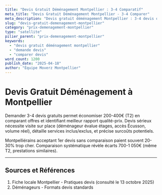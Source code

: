 ```yaml
---
title: "Devis Gratuit Déménagement Montpellier : 3-4 Comparatif"
meta_title: "Devis Gratuit Déménagement Montpellier - 3-4 Comparer"
meta_description: "Devis gratuit déménagement Montpellier : 3-4 devis obligatoire, visite sur place, détaillé. Comparer."
slug: "devis-gratuit-demenagement-montpellier"
category: "prix-demenagement-montpellier"
type: "satellite"
pilier_parent: "prix-demenagement-montpellier"
keywords:
  - "devis gratuit déménagement montpellier"
  - "demande devis"
  - "comparer devis"
word_count: 1200
publish_date: "2025-04-18"
author: "Équipe Moverz Montpellier"
---
```


# Devis Gratuit Déménagement à Montpellier

Demander 3-4 devis gratuits permet économiser 200-400€ (T2) en comparant offres et identifiant meilleur rapport qualité-prix. Devis sérieux nécessite visite sur place (déménageur évalue étages, accès Écusson, volume réel), détaille services inclus/exclus, et précise surcoûts potentiels.

Montpelliérains acceptant 1er devis sans comparaison paient souvent 20-30% trop cher. Comparaison systématique révèle écarts 700-1 050€ (même T2, prestations similaires).

---

## Sources et Références

1. Fiche locale Montpellier - Pratiques devis (consulté le 13 octobre 2025)
2. Déménageurs - Formats devis standards

